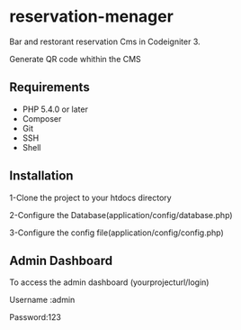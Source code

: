 # reservation-menager
Bar and restorant reservation Cms in Codeigniter 3.

Generate  QR code whithin the CMS 

## Requirements

* PHP 5.4.0 or later
* Composer
* Git
* SSH
* Shell

## Installation

1-Clone the project to your htdocs directory

2-Configure the Database(application/config/database.php)

3-Configure the config file(application/config/config.php)

## Admin Dashboard
To access the admin dashboard (yourprojecturl/login)

Username :admin

Password:123
